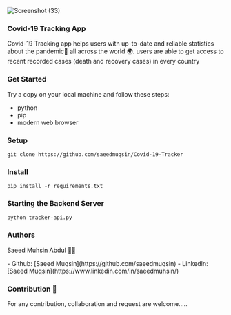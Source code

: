 ![Screenshot (33)](https://github.com/user-attachments/assets/fad36987-f98f-44c2-9180-8c4b99a4d6c4)
<h3>Covid-19 Tracking App</h3>
Covid-19 Tracking app helps users with up-to-date and reliable statistics about the pandemic🤢 all across the world 🌍.
users are able to get access to recent recorded cases (death and recovery cases) in every country


### Get Started
Try a copy on your local machine and follow these steps:
- python
- pip
- modern web browser

### Setup
    git clone https://github.com/saeedmuqsin/Covid-19-Tracker

### Install
    pip install -r requirements.txt

### Starting the Backend Server
    python tracker-api.py

### Authors 
<p>Saeed Muhsin Abdul 👨‍🦱</p>
  - Github: [Saeed Muqsin](https://github.com/saeedmuqsin)
  - LinkedIn: [Saeed Muqsin](https://www.linkedin.com/in/saeedmuhsin/)


### Contribution 🤝
For any contribution, collaboration and request are welcome.....
